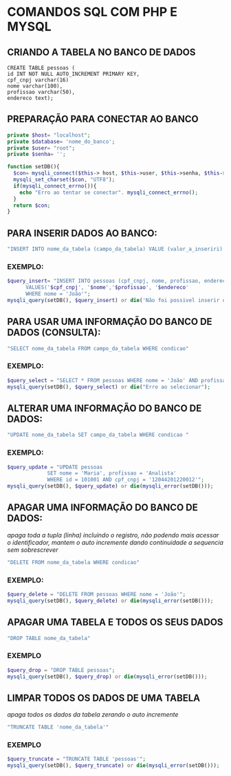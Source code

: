 # COMANDOS SQL COM PHP E MYSQL

## CRIANDO A TABELA NO BANCO DE DADOS
~~~mysql
CREATE TABLE pessoas (
id INT NOT NULL AUTO_INCREMENT PRIMARY KEY,
cpf_cnpj varchar(16)
nome varchar(100),
profissao varchar(50),
endereco text);
~~~

## PREPARAÇÃO PARA CONECTAR AO BANCO
~~~php
private $host= "localhost";
private $database= 'nome_do_banco';
private $user= "root";
private $senha= '';

function setDB(){
  $con= mysqli_connect($this-> host, $this->user, $this->senha, $this->database);
  mysqli_set_charset($con, "UTF8");
  if(mysqli_connect_errno()){
    echo "Erro ao tentar se conectar". mysqli_connect_errno();
  }
  return $con;
}
~~~~

## PARA INSERIR DADOS AO BANCO:

~~~php
"INSERT INTO nome_da_tabela (campo_da_tabela) VALUE (valor_a_inseriri) WHERE condicao"
~~~

### EXEMPLO:
~~~php
$query_insert= "INSERT INTO pessoas (cpf_cnpj, nome, profissao, endereco) 
      VALUES('$cpf_cnpj', '$nome','$profissao', '$endereco'
      WHERE nome = 'João'";
mysqli_query(setDB(), $query_insert) or die('Não foi possivel inserir os dados');
~~~

## PARA USAR UMA INFORMAÇÃO DO BANCO DE DADOS (CONSULTA):
~~~php
"SELECT nome_da_tabela FROM campo_da_tabela WHERE condicao"
~~~~

### EXEMPLO:
~~~php
$query_select = "SELECT * FROM pessoas WHERE nome = 'João' AND profissao = 'Programador'";
mysqli_query(setDB(), $query_select) or die("Erro ao selecionar");
~~~

## ALTERAR UMA INFORMAÇÃO DO BANCO DE DADOS:
~~~php
"UPDATE nome_da_tabela SET campo_da_tabela WHERE condicao "
~~~

### EXEMPLO:
~~~php
$query_update = "UPDATE pessoas 
             SET nome = 'Maria', profissao = 'Analista' 
             WHERE id = 101001 AND cpf_cnpj = '12044201220012'";
mysqli_query(setDB(), $query_update) or die(mysqli_error(setDB()));
~~~

## APAGAR UMA INFORMAÇÃO DO BANCO DE DADOS:
*apaga toda a tupla (linha) incluindo o registro, não podendo mais acessar o identificador, mantem o auto incremente dando continuidade a sequencia sem sobrescrever*
~~~php
"DELETE FROM nome_da_tabela WHERE condicao"
~~~

### EXEMPLO:
~~~php
$query_delete = "DELETE FROM pessoas WHERE nome = 'João'";
mysqli_query(setDB(), $query_delete) or die(mysqli_error(setDB()));
~~~

## APAGAR UMA TABELA E TODOS OS SEUS DADOS
~~~php
"DROP TABLE nome_da_tabela"
~~~

### EXEMPLO
~~~php
$query_drop = "DROP TABLE pessoas";
mysqli_query(setDB(), $query_drop) or die(mysqli_error(setDB()));
~~~

## LIMPAR TODOS OS DADOS DE UMA TABELA
*apaga todos os dados da tabela zerando o auto incremente*
~~~php
"TRUNCATE TABLE 'nome_da_tabela'"
~~~

### EXEMPLO
~~~php
$query_truncate = "TRUNCATE TABLE 'pessoas'";
mysqli_query(setDB(), $query_truncate) or die(mysqli_error(setDB()));
~~~
